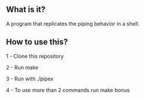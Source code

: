 ## What is it?
A program that replicates the piping behavior in a shell.

## How to use this?
1 - Clone this repository

2 - Run make

3 - Run with ./pipex <CMD1> <CMD2>

4 - To use more than 2 commands run make bonus
